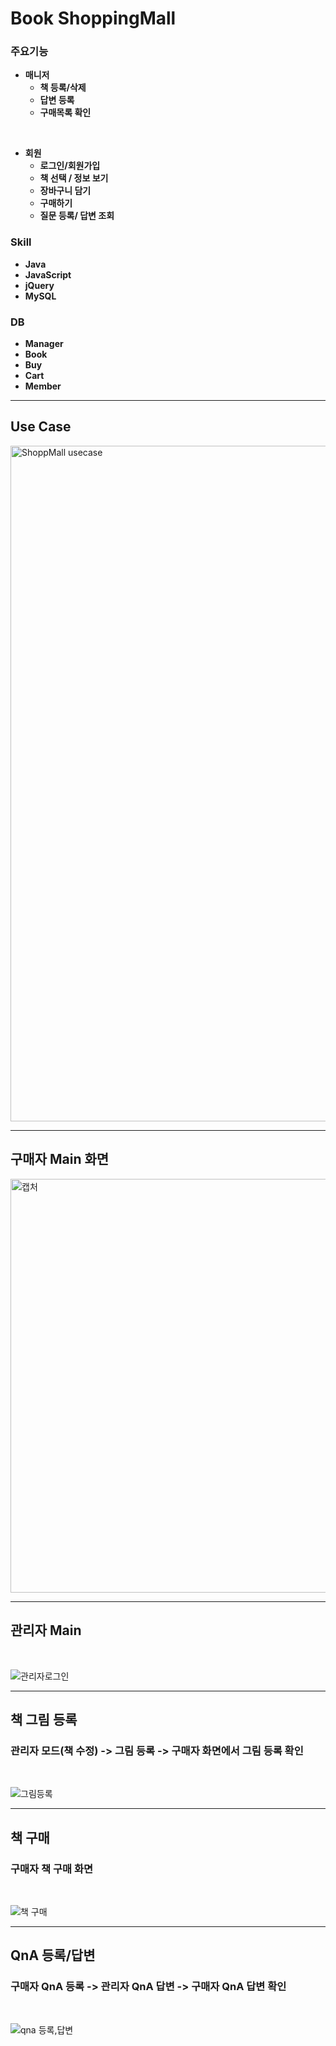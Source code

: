 # Book ShoppingMall

### 주요기능


* **매니저**   
  * **책 등록/삭제**
  * **답변 등록**
  * **구매목록 확인**
  
<br/>

* **회원**
  * **로그인/회원가입**
  * **책 선택 / 정보 보기**
  * **장바구니 담기**
  * **구매하기**
  * **질문 등록/ 답변 조회**


### Skill
* **Java**
* **JavaScript**
* **jQuery**
* **MySQL**

### DB
* **Manager**
* **Book**
* **Buy**
* **Cart**
* **Member**

***

## Use Case
<img width="1081" alt="ShoppMall usecase" src="https://user-images.githubusercontent.com/64480971/82079838-7d95be00-971e-11ea-94ca-0e998736a5f6.PNG">

***
## 구매자 Main 화면
<img width="662" alt="캡처" src="https://user-images.githubusercontent.com/64480971/81794457-c7777c00-9545-11ea-9c01-8907e740137d.PNG">

***
## 관리자 Main  

<br/>

![관리자로그인](https://user-images.githubusercontent.com/64480971/82160830-f63d7b80-98d2-11ea-9c04-41cfab430b05.gif)


***
## 책 그림 등록
### 관리자 모드(책 수정) -> 그림 등록 -> 구매자 화면에서 그림 등록 확인

<br/>

![그림등록](https://user-images.githubusercontent.com/64480971/82160737-5f70bf00-98d2-11ea-90aa-1c125525ff26.gif)

***

## 책 구매
### 구매자 책 구매 화면

<br/>

![책 구매](https://user-images.githubusercontent.com/64480971/82160816-e4f46f00-98d2-11ea-8ace-b7877deadb65.gif)

***

## QnA 등록/답변
### 구매자 QnA 등록 -> 관리자 QnA 답변 -> 구매자 QnA 답변 확인

<br/>

![qna 등록,답변](https://user-images.githubusercontent.com/64480971/82160884-4e747d80-98d3-11ea-95f2-4c98c568ccfd.gif)

